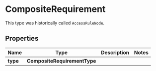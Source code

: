 

# CompositeRequirement

This type was historically called `AccessRuleNode`. 

## Properties

| Name | Type | Description | Notes |
|------------ | ------------- | ------------- | -------------|
|**type** | **CompositeRequirementType** |  |  |



